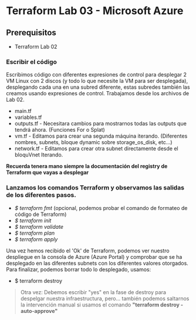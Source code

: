 # Terraform Lab 03 - Microsoft Azure

## Prerequisitos

- Terraform Lab 02

### Escribir el código

Escribimos código con diferentes expresiones de control para desplegar 2 VM Linux con 2 discos (y todo lo que necesite la VM para ser desplegada), desplegando cada una en una subred diferente, estas subredes también las creamos usando expresiones de control. Trabajamos desde los archivos de Lab 02.

- main.tf
- variables.tf
- outputs.tf - Necesitara cambios para mostrarnos todas las outputs que tendrá ahora. (Funciones For o Splat)
- vm.tf - Editamos para crear una segunda máquina iterando. (Diferentes nombres, subnets, bloque dynamic sobre storage_os_disk, etc...)
- network.tf - Editamos para crear otra subnet directamente desde el bloquVnet Iterando.

 **Recuerda tenera mano siempre la documentación del registry de Terraform que vayas a desplegar**

### Lanzamos los comandos Terraform y observamos las salidas de los diferentes pasos.

- *$ terraform fmt* (opcional, podemos probar el comando de formateo de código de Terraform)
- *$ terraform init*
- *$ terraform validate*
- *$ terraform plan*
- *$ terraform apply* 

Una vez hemos recibido el 'Ok' de Terraform, podemos ver nuestro despliegue en la consola de Azure (Azure Portal) y comprobar que se ha desplegado en las diferentes subnets con los diferentes valores otorgados. Para finalizar, podemos borrar todo lo desplegado, usamos:

- $ terraform destroy

> Otra vez: Debemos escribir "yes" en la fase de destroy para despelgar nuestra infraestructura, pero... también podemos saltarnos la intervención manual si usamos el comando  **"terraform destroy -auto-approve"**